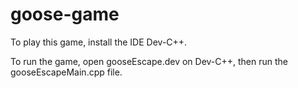 # goose-game

To play this game, install the IDE Dev-C++.

To run the game, open gooseEscape.dev on Dev-C++, then run the gooseEscapeMain.cpp file.
